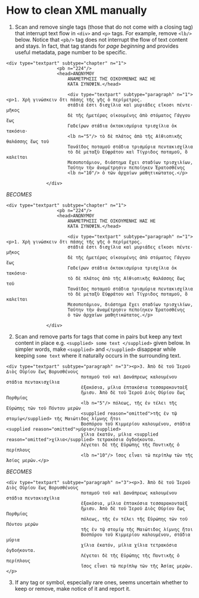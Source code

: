 # How to clean XML manually

1. Scan and remove single tags (those that do not come with a closing tag) that interrupt text flow in `<div>` and `<p>` tags. For example, remove `<lb/>` below. Notice that `<pb/>` tag does not interrupt the flow of text content and stays. In fact, that tag stands for *page beginning* and provides useful metadata, page number to be specific.

 ```
 <div type="textpart" subtype="chapter" n="1">
                    <pb n="224"/>
                    <head>ΑΝΩΝΥΜΟΥ
                        ΑΝΑΜΕΤΡΗΣΙΣ ΤΗΣ ΟΙΚΟΥΜΕΝΗΣ ΗΑΣ ΗΕ
                        ΚΑΤΑ ΣΥΝΟΨΙΝ.</head>

                        <div type="textpart" subtype="paragraph" n="1"><p>1. Χρὴ γινώσκειν ὅτι πάσης τῆς γῆς ὁ περίμετρος.
                        στάδιά ἐστι δισχίλια καὶ μυριάδες εἴκοσι πέντε· μῆκος
                        δὲ τῆς ἡμετέρας οἰκουμένης ἀπὸ στόματος Γάγγου ἕως
                        Γαδείρων στάδια ὀκτακισμύρια τρισχίλια ὀκ τακόσια·
                        <lb n="5"/> τὸ δὲ πλάτος ἀπὸ τῆς Αἰθιοπικῆς θαλάσσης ἕως τοῦ
                        Τανάϊδος ποταμοῦ στάδια τρισμύρια πεντακισχίλια
                        τὸ δὲ μεταξὺ Εὐφράτου καὶ Τίγριδος ποταμοῦ, ὃ καλεῖται
                        Μεσοποτάμιον, διάστημα ἔχει σταδίων τρισχιλίων,
                        Ταύτην τὴν ἀναμέτρησιν πεποίηκεν Ἐρατοσθένης
                        <lb n="10"/> ὁ τῶν ἀρχαίων μαθητικώτατος.</p>
                    
                </div>
 ```

 *BECOMES*

 ```
 <div type="textpart" subtype="chapter" n="1">
                    <pb n="224"/>
                    <head>ΑΝΩΝΥΜΟΥ
                        ΑΝΑΜΕΤΡΗΣΙΣ ΤΗΣ ΟΙΚΟΥΜΕΝΗΣ ΗΑΣ ΗΕ
                        ΚΑΤΑ ΣΥΝΟΨΙΝ.</head>

                        <div type="textpart" subtype="paragraph" n="1"><p>1. Χρὴ γινώσκειν ὅτι πάσης τῆς γῆς ὁ περίμετρος.
                        στάδιά ἐστι δισχίλια καὶ μυριάδες εἴκοσι πέντε· μῆκος
                        δὲ τῆς ἡμετέρας οἰκουμένης ἀπὸ στόματος Γάγγου ἕως
                        Γαδείρων στάδια ὀκτακισμύρια τρισχίλια ὀκ τακόσια·
                        τὸ δὲ πλάτος ἀπὸ τῆς Αἰθιοπικῆς θαλάσσης ἕως τοῦ
                        Τανάϊδος ποταμοῦ στάδια τρισμύρια πεντακισχίλια
                        τὸ δὲ μεταξὺ Εὐφράτου καὶ Τίγριδος ποταμοῦ, ὃ καλεῖται
                        Μεσοποτάμιον, διάστημα ἔχει σταδίων τρισχιλίων,
                        Ταύτην τὴν ἀναμέτρησιν πεποίηκεν Ἐρατοσθένης
                        ὁ τῶν ἀρχαίων μαθητικώτατος.</p>
                    
                </div>
 ```

 2. Scan and remove parts for tags that come in pairs but keep any text content in place e.g. `<supplied> some text </supplied>` given below. In simpler words, make `<supplied>` and `</supplied>` disappear while keeping `some text` where it naturally occurs in the surrounding text.

```
<div type="textpart" subtype="paragraph" n="3"><p>3. Ἀπὸ δὲ τοῦ Ἱεροῦ Διὸς Οὐρίου ἕως Βορυσθένους
                            ποταμοῦ τοῦ καὶ Δανάπρεως καλουμένου στάδια πεντακισχίλια
                            ἑξακόσια, μίλια ἑπτακόσια τεσσαρακονταὲξ
                            ἥμισυ. Ἀπὸ δὲ τοῦ Ἱεροῦ Διὸς Οὐρίου ἕως Πορθμίας
                            <lb n="5"/> πόλεως, τῆς ἐν τέλει τῆς Εὐρώπης τῶν τοῦ Πόντου μερῶν
                            <supplied reason="omitted">τῆς ἐν τῷ στομίῳ</supplied> τῆς Μαιώτιδος λίμνης ἤτοι
                            Βοσπόρου τοῦ Κιμμερίου καλουμένου, στάδια <supplied reason="omitted">μύρια</supplied>
                            χίλια ἑκατόν, μίλια <supplied reason="omitted">χίλια</supplied> τετρακόσια ὀγδοήκοντα.
                            Λέγεται δὲ τῆς Εὐρώπης τῆς Ποντικῆς ὁ περίπλους
                            <lb n="10"/> ἴσος εἶναι τῶ περίπλῳ τῶν τῆς Ἀσίας μερῶν.</p>
```

*BECOMES*

```
<div type="textpart" subtype="paragraph" n="3"><p>3. Ἀπὸ δὲ τοῦ Ἱεροῦ Διὸς Οὐρίου ἕως Βορυσθένους
                            ποταμοῦ τοῦ καὶ Δανάπρεως καλουμένου στάδια πεντακισχίλια
                            ἑξακόσια, μίλια ἑπτακόσια τεσσαρακονταὲξ
                            ἥμισυ. Ἀπὸ δὲ τοῦ Ἱεροῦ Διὸς Οὐρίου ἕως Πορθμίας
                            πόλεως, τῆς ἐν τέλει τῆς Εὐρώπης τῶν τοῦ Πόντου μερῶν
                            τῆς ἐν τῷ στομίῳ τῆς Μαιώτιδος λίμνης ἤτοι
                            Βοσπόρου τοῦ Κιμμερίου καλουμένου, στάδια μύρια
                            χίλια ἑκατόν, μίλια χίλια τετρακόσια ὀγδοήκοντα.
                            Λέγεται δὲ τῆς Εὐρώπης τῆς Ποντικῆς ὁ περίπλους
                            ἴσος εἶναι τῶ περίπλῳ τῶν τῆς Ἀσίας μερῶν.</p>
```

3. If any tag or symbol, especially rare ones, seems uncertain whether to keep or remove, make notice of it and report it.
